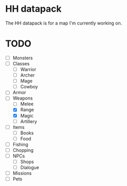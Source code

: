 # HH datapack

The HH datapack is for a map I'm currently working on.

# TODO
- [ ] Monsters
- [ ] Classes
  - [ ] Warrior
  - [ ] Archer
  - [ ] Mage
  - [ ] Cowboy
- [ ] Armor
- [ ] Weapons
  - [ ] Melee
  - [x] Range
  - [x] Magic
  - [ ] Artillery
- [ ] Items
  - [ ] Books
  - [ ] Food
- [ ] Fishing
- [ ] Chopping
- [ ] NPCs
  - [ ] Shops
  - [ ] Dialogue
- [ ] Missions
- [ ] Pets